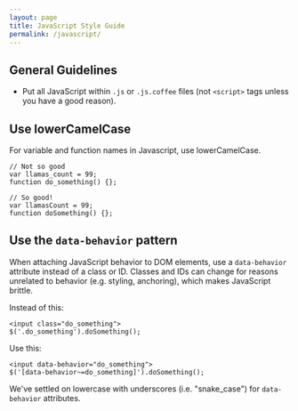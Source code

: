```yaml
---
layout: page
title: JavaScript Style Guide
permalink: /javascript/
---
```


## General Guidelines

- Put all JavaScript within `.js` or `.js.coffee` files (not `<script>` tags unless you have a good reason).

## Use lowerCamelCase

For variable and function names in Javascript, use lowerCamelCase.

    // Not so good
    var llamas_count = 99;
    function do_something() {};

    // So good!
    var llamasCount = 99;
    function doSomething() {};

## Use the `data-behavior` pattern

When attaching JavaScript behavior to DOM elements, use a `data-behavior` attribute instead of a class or ID. Classes and IDs can change for reasons unrelated to behavior (e.g. styling, anchoring), which makes JavaScript brittle.

Instead of this:

    <input class="do_something">
    $('.do_something').doSomething();

Use this:

    <input data-behavior="do_something">
    $('[data-behavior~=do_something]').doSomething();

We've settled on lowercase with underscores (i.e. "snake_case") for `data-behavior` attributes.
